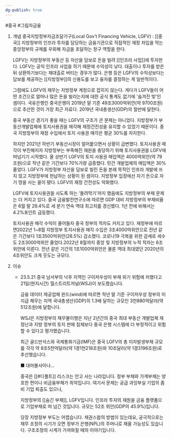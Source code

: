 ```yaml
---
dg-publish: true
---
```

#중국 #그림자금융



1. 개념
	중국지방정부자금조달기구(Local Gov’t Financing Vehicle, LGFV) : [[중국]] 지방정부의 인프라 투자를 담당하는 금융기관으로 직접적인 재정 차입을 막는 중앙정부의 규제를 우회해 자금을 조달하는 창구 역할을 한다.  
	
	LGFV는 지방정부의 부동산 등 자산을 담보로 돈을 빌려 [[인프라 사업]]에 투자한다. LGFV는 공익 인프라 사업을 하기 때문에 수익성이 낮다. 대출이나 투자를 받은 뒤 상환하기보다는 재대출로 버티는 경우가 많다. 은행 등은 LGFV의 수익성보다는 담보를 제공하는 [[지방정부]]의 신용도를 보고 융자를 결정하는 게 일반적이다.  
	  
	그럼에도 LGFV의 채무는 지방정부 계정으로 잡히지 않는다. 게다가 LGFV들이 어떤 조건으로 얼마나 많은 돈을 빌리는지에 대한 공식 통계도 없기에 '숨겨진 빚'인 셈이다. 국유은행인 중국은행이 2019년 말 기준 49조3000억위안(약 9700조원)으로 추산한 것이 가장 최근 자료다. 2019년 국내총생산(GDP)의 절반에 달한다.  
	  
	중국 부동산 경기가 좋을 때는 LGFV의 구조가 큰 문제는 아니었다. 지방정부가 부동산개발업체에 토지사용권을 매각해 재정건전성을 유지할 수 있었기 때문이다. 중국 지방정부의 재정 수입에서 토지 사용권 매각은 평균 30%를 차지한다.  
	  
	하지만 2021년 하반기 부동산시장이 얼어붙으면서 상황이 급변했다. 토지사용권 매각이 부진해지자 지방정부는 부족해진 재원을 충당하기 위해 토지사용권을 LGFV에 떠넘기기 시작했다. 올 상반기 LGFV의 토지 사용권 매입액은 4000억위안(약 79조원)으로 작년 같은 기간보다 70%가량 급증했다. 민간 개발업체의 매입액은 30% 줄었다. LGFV가 지방정부 자산을 담보로 빌린 돈을 본래 목적인 인프라 개발에 쓰지 않고 지방정부에 헌납하는 상황이 된 셈이다. 지방정부 입장에선 자기 돈으로 자기 땅을 사는 꼴이 됐다. LGFV의 재정 건전성도 악화했다.  
	  
	LGFV에 토지사용권을 사도록 하는 ‘돌려막기’까지 했음에도 지방정부의 부채 문제는 더 커지고 있다. 중국 금융발전연구소에 따르면 GDP 대비 지방정부의 부채비율은 6월 말 29.4%로 세 분기 연속 역대 최고치를 경신했다. 1년 전에 비해서는 4.2%포인트 급등했다.  
	  
	토지사용권 매각 수익이 줄어들자 중국 정부의 적자도 커지고 있다. 재정부에 따르면2022년 1~8월 지방정부 토지사용권 매각 수입은 3조4000억위안으로 전년 같은 기간보다 1조3500억위안(28.5%) 감소했다. 코로나19 극복을 위한 감세로 세수도 2조3000억위안 줄었다.2022년 8월까지 중앙 및 지방정부의 누적 적자는 6조위안에 이른다. 전년 같은 기간의 1조1000억위안은 물론 역대 최대였던 2020년의 4조위안도 크게 웃도는 규모다.


1. 이슈
	- 23.5.21
		중국 남서부의 낙후 지역인 구이저우성이 부채 위기 위험에 처했다고 21일(현지시간) 월스트리트저널(WSJ)이 보도했습니다.
		
		금융 데이터 제공업체 윈드(wind)에 따르면 작년 말 기준 구이저우성 정부의 미지급 채무는 지역 국내총생산(GDP)의 1.3배 달하는 규모인 3천880억달러(약 512조원)에 달합니다.
	
		WSJ은 지방정부의 채무불이행은 지난 2년간의 중국 최대 부동산 개발업체 재정난과 지방 정부의 토지 판매 침체보다 중국 은행 시스템에 더 부정적이고 위험할 수 있다고 평가했습니다.
		
		최근 골드만삭스와 국제통화기금(IMF)은 중국 LGFV의 총 이자발생부채 규모를 각각 약 8조5천억달러(약 1경1천218조원)와 10조달러(약 1경3196조원)로 추산했습니다.
		
		■ 대마불사이나...
		
		중국은 [[#디폴트]] 리스크는 안고 사는 나라입니다. 정부 부채와 가계부채는 양호한 편이나 비금융부채가 최악입니다. 여기서 문제는 공급 과잉부실 기업의 좀비 기업 퇴출도 있으나,
		
		지방정부의 [[숨긴 부채]], LGFV입니다. 인프라 투자의 재원을 금융 플랫폼으로 기업부채로 떠 넘긴 것입니다. 규모는 52조 위안(GDP의 45.9%)입니다.
		
		당장 지방정부 부도는 어렵습니다. 채권스왑의 방법이 있는데요, 궁극적으로는 채무 조정의 시기가 오면 정부가 은행(NPL)의 주머니로 채울 가능성도 있습니다. 구조조정의 시계가 가까와질 때의 이야기입니다.
